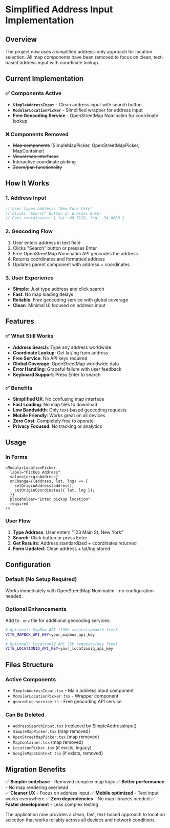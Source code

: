 # Simplified Address Input Implementation

## Overview
The project now uses a simplified address-only approach for location selection. All map components have been removed to focus on clean, text-based address input with coordinate lookup.

## Current Implementation

### ✅ Components Active
- **`SimpleAddressInput`** - Clean address input with search button
- **`ModularLocationPicker`** - Simplified wrapper for address input
- **Free Geocoding Service** - OpenStreetMap Nominatim for coordinate lookup

### ❌ Components Removed
- ~~Map components~~ (SimpleMapPicker, OpenStreetMapPicker, MapContainer)
- ~~Visual map interfaces~~
- ~~Interactive coordinate picking~~
- ~~Zoom/pan functionality~~

## How It Works

### 1. Address Input
```typescript
// User types address: "New York City"
// Clicks "Search" button or presses Enter
// Gets coordinates: { lat: 40.7128, lng: -74.0060 }
```

### 2. Geocoding Flow
1. User enters address in text field
2. Clicks "Search" button or presses Enter
3. Free OpenStreetMap Nominatim API geocodes the address
4. Returns coordinates and formatted address
5. Updates parent component with address + coordinates

### 3. User Experience
- **Simple**: Just type address and click search
- **Fast**: No map loading delays
- **Reliable**: Free geocoding service with global coverage
- **Clean**: Minimal UI focused on address input

## Features

### ✅ What Still Works
- **Address Search**: Type any address worldwide
- **Coordinate Lookup**: Get lat/lng from address
- **Free Service**: No API keys required
- **Global Coverage**: OpenStreetMap worldwide data
- **Error Handling**: Graceful failure with user feedback
- **Keyboard Support**: Press Enter to search

### ✅ Benefits
- **Simplified UX**: No confusing map interface
- **Fast Loading**: No map tiles to download
- **Low Bandwidth**: Only text-based geocoding requests
- **Mobile Friendly**: Works great on all devices
- **Zero Cost**: Completely free to operate
- **Privacy Focused**: No tracking or analytics

## Usage

### In Forms
```tsx
<ModularLocationPicker
  label="Pickup Address"
  value={originAddress}
  onChange={(address, lat, lng) => {
    setOriginAddress(address);
    setOriginCoordinates({ lat, lng });
  }}
  placeholder="Enter pickup location"
  required
/>
```

### User Flow
1. **Type Address**: User enters "123 Main St, New York"
2. **Search**: Click button or press Enter
3. **Get Results**: Address standardized + coordinates returned
4. **Form Updated**: Clean address + lat/lng stored

## Configuration

### Default (No Setup Required)
Works immediately with OpenStreetMap Nominatim - no configuration needed.

### Optional Enhancements
Add to `.env` file for additional geocoding services:

```bash
# Optional: MapBox API (100k requests/month free)
VITE_MAPBOX_API_KEY=your_mapbox_api_key

# Optional: LocationIQ API (5k requests/day free)
VITE_LOCATIONIQ_API_KEY=your_locationiq_api_key
```

## Files Structure

### Active Components
- `SimpleAddressInput.tsx` - Main address input component
- `ModularLocationPicker.tsx` - Wrapper component
- `geocoding.service.ts` - Free geocoding API service

### Can Be Deleted
- `AddressSearchInput.tsx` (replaced by SimpleAddressInput)
- `SimpleMapPicker.tsx` (map removed)
- `OpenStreetMapPicker.tsx` (map removed)
- `MapContainer.tsx` (map removed)
- `LocationPicker.tsx` (if exists, legacy)
- `GoogleMapsContext.tsx` (if exists, removed)

## Migration Benefits

✅ **Simpler codebase** - Removed complex map logic
✅ **Better performance** - No map rendering overhead  
✅ **Cleaner UX** - Focus on address input
✅ **Mobile optimized** - Text input works everywhere
✅ **Zero dependencies** - No map libraries needed
✅ **Faster development** - Less complex testing

The application now provides a clean, fast, text-based approach to location selection that works reliably across all devices and network conditions.